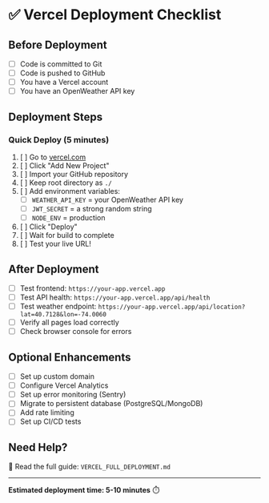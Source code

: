 # ✅ Vercel Deployment Checklist

## Before Deployment

- [ ] Code is committed to Git
- [ ] Code is pushed to GitHub
- [ ] You have a Vercel account
- [ ] You have an OpenWeather API key

## Deployment Steps

### Quick Deploy (5 minutes)

1. [ ] Go to [vercel.com](https://vercel.com)
2. [ ] Click "Add New Project"
3. [ ] Import your GitHub repository
4. [ ] Keep root directory as `./`
5. [ ] Add environment variables:
   - [ ] `WEATHER_API_KEY` = your OpenWeather API key
   - [ ] `JWT_SECRET` = a strong random string
   - [ ] `NODE_ENV` = production
6. [ ] Click "Deploy"
7. [ ] Wait for build to complete
8. [ ] Test your live URL!

## After Deployment

- [ ] Test frontend: `https://your-app.vercel.app`
- [ ] Test API health: `https://your-app.vercel.app/api/health`
- [ ] Test weather endpoint: `https://your-app.vercel.app/api/location?lat=40.7128&lon=-74.0060`
- [ ] Verify all pages load correctly
- [ ] Check browser console for errors

## Optional Enhancements

- [ ] Set up custom domain
- [ ] Configure Vercel Analytics
- [ ] Set up error monitoring (Sentry)
- [ ] Migrate to persistent database (PostgreSQL/MongoDB)
- [ ] Add rate limiting
- [ ] Set up CI/CD tests

## Need Help?

📖 Read the full guide: `VERCEL_FULL_DEPLOYMENT.md`

---

**Estimated deployment time: 5-10 minutes** ⏱️
